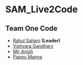 # SAM_Live2Code

## Team One Code
- [Rahul Sahani](https://github.com/Rahul-Sahani04/) **(Leader)**
- [Vishvara Gandharv](https://github.com/vishvara-sharda)
- [Mir Anish](https://github.com/miranish)
- [Pappu Manna](https://github.com/iwan2dye)
